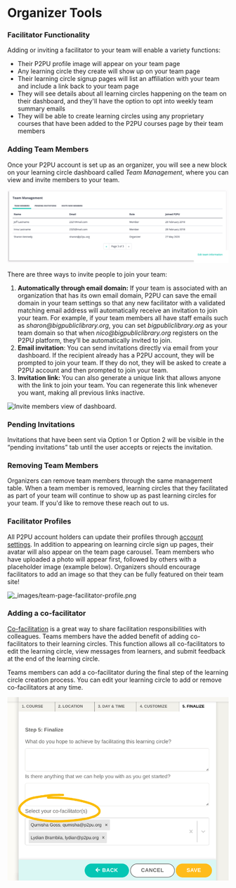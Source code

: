 # Organizer Tools

### Facilitator Functionality

Adding or inviting a facilitator to your team will enable a variety functions:

* Their P2PU profile image will appear on your team page
* Any learning circle they create will show up on your team page
* Their learning circle signup pages will list an affiliation with your team and include a link back to your team page
* They will see details about all learning circles happening on the team on their dashboard, and they'll have the option to opt into weekly team summary emails
* They will be able to create learning circles using any proprietary courses that have been added to the P2PU courses page by their team members

### Adding Team Members

Once your P2PU account is set up as an organizer, you will see a new block on your learning circle dashboard called _Team Management_, where you can view and invite members to your team.&#x20;

![Team Management block on organizer's dashboard.](<../.gitbook/assets/team-page-edit (1).png>)

‌There are three ways to invite people to join your team:

1. **Automatically through email domain:** If your team is associated with an organization that has its own email domain, P2PU can save the email domain in your team settings so that any new facilitator with a validated matching email address will automatically receive an invitation to join your team. For example, if your team members all have staff emails such as _sharon@bigpubliclibrary.org_, you can set _bigpubliclibrary.org_ as your team domain so that when _nico@bigpubliclibrary.org_ registers on the P2PU platform, they’ll be automatically invited to join.
2. **Email invitation**: You can send invitations directly via email from your dashboard. If the recipient already has a P2PU account, they will be prompted to join your team. If they do not, they will be asked to create a P2PU account and then prompted to join your team.
3. **Invitation link:** You can also generate a unique link that allows anyone with the link to join your team. You can regenerate this link whenever you want, making all previous links inactive.

![Invite members view of dashboard.](https://learning-circles-user-manual.readthedocs.io/en/latest/\_images/2019-08-13-team-management.png)

### **Pending Invitations**

Invitations that have been sent via Option 1 or Option 2 will be visible in the “pending invitations” tab until the user accepts or rejects the invitation.

### Removing Team Members

Organizers can remove team members through the same management table. When a team member is removed, learning circles that they facilitated as part of your team will continue to show up as past learning circles for your team. If you'd like to remove these reach out to us.

### Facilitator Profiles

All P2PU account holders can update their profiles through [account settings](https://learningcircles.p2pu.org/en/accounts/settings/\)). In addition to appearing on learning circle sign up pages, their avatar will also appear on the team page carousel. Team members who have uploaded a photo will appear first, followed by others with a placeholder image (example below). Organizers should encourage facilitators to add an image so that they can be fully featured on their team site!

![\_images/team-page-facilitator-profile.png](https://learning-circles-user-manual.readthedocs.io/en/latest/\_images/team-page-facilitator-profile.png)

### Adding a co-facilitator

[Co-facilitation](https://docs.p2pu.org/facilitation/facilitation-basics#working-with-a-co-facilitator) is a great way to share facilitation responsibilities with colleagues. Teams members have the added benefit of adding co-facilitators to their learning circles. This function allows all co-facilitators to edit the learning circle, view messages from learners, and submit feedback at the end of the learning circle.

Teams members can add a co-facilitator during the final step of the learning circle creation process. You can edit your learning circle to add or remove co-facilitators at any time.&#x20;

![Teams can add a co-facilitator during the final step of learning circle creation](../.gitbook/assets/co-facilitator.png)
